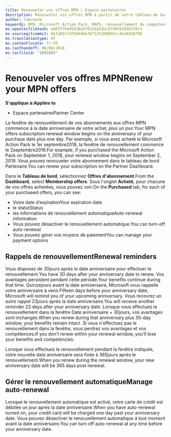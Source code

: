 ```yaml
---
title: Renouveler vos offres MPN | Espace partenaires
description: Renouveler vos offres MPN à partir de votre tableau de bord Partenaire
author: labrenne
keywords: MPN, Microsoft Action Pack, MAPS, renouvellement de compétence, date de renouvellement
ms.openlocfilehash: ed037f6445d18a57033da51bc87d8f61d58370c3
ms.sourcegitcommit: 0efa02cfd7b6446e3671251090b5cc3ba9d10798
ms.translationtype: HT
ms.contentlocale: fr-FR
ms.lasthandoff: 06/08/2018
ms.locfileid: "1991692"
---
```

# <a name="renew-your-mpn-offers"></a><span data-ttu-id="b4939-104">Renouveler vos offres MPN</span><span class="sxs-lookup"><span data-stu-id="b4939-104">Renew your MPN offers</span></span>

**<span data-ttu-id="b4939-105">S'applique à:</span><span class="sxs-lookup"><span data-stu-id="b4939-105">Applies to</span></span>**

- <span data-ttu-id="b4939-106">Espace partenaires</span><span class="sxs-lookup"><span data-stu-id="b4939-106">Partner Center</span></span>

<span data-ttu-id="b4939-107">La fenêtre de renouvellement de vos abonnements aux offres MPN commence à la date anniversaire de votre achat, plus un jour.</span><span class="sxs-lookup"><span data-stu-id="b4939-107">Your MPN offers subscription renewal window begins on the anniversary of your purchase date plus one day.</span></span> <span data-ttu-id="b4939-108">Par exemple, si vous avez acheté le Microsoft Action Pack le 1er septembre2018, la fenêtre de renouvellement commence le 2septembre2019.</span><span class="sxs-lookup"><span data-stu-id="b4939-108">For example, if you purchased the Microsoft Action Pack on September 1, 2018, your renewal window begins on September 2, 2019.</span></span> <span data-ttu-id="b4939-109">Vous pouvez renouveler votre abonnement dans le tableau de bord Partenaire.</span><span class="sxs-lookup"><span data-stu-id="b4939-109">You can renew your subscription on the Partner Dashboard.</span></span>

<span data-ttu-id="b4939-110">Dans le **Tableau de bord**, sélectionnez **Offres d'abonnement**.</span><span class="sxs-lookup"><span data-stu-id="b4939-110">From the **Dashboard**, select **Membership offers**.</span></span>
<span data-ttu-id="b4939-111">Sous l'onglet **Acheté**, pour chacune de vos offres achetées, vous pouvez voir:</span><span class="sxs-lookup"><span data-stu-id="b4939-111">On the **Purchased** tab, for each of your purchased offers, you can see:</span></span>

- <span data-ttu-id="b4939-112">Votre date d’expiration</span><span class="sxs-lookup"><span data-stu-id="b4939-112">Your expiration date</span></span>
- <span data-ttu-id="b4939-113">le statut</span><span class="sxs-lookup"><span data-stu-id="b4939-113">Status</span></span>
- <span data-ttu-id="b4939-114">les informations de renouvellement automatique</span><span class="sxs-lookup"><span data-stu-id="b4939-114">Auto-renewal information</span></span>
- <span data-ttu-id="b4939-115">Vous pouvez désactiver le renouvellement automatique.</span><span class="sxs-lookup"><span data-stu-id="b4939-115">You can turn-off auto-renewal</span></span>
- <span data-ttu-id="b4939-116">Vous pouvez gérer vos moyens de paiement</span><span class="sxs-lookup"><span data-stu-id="b4939-116">You can manage your payment options</span></span>

## <a name="renewal-reminders"></a><span data-ttu-id="b4939-117">Rappels de renouvellement</span><span class="sxs-lookup"><span data-stu-id="b4939-117">Renewal reminders</span></span>

<span data-ttu-id="b4939-118">Vous disposez de 30jours après la date anniversaire pour effectuer le renouvellement.</span><span class="sxs-lookup"><span data-stu-id="b4939-118">You have 30 days after your anniversary date to renew.</span></span> <span data-ttu-id="b4939-119">Vos avantages persistent pendant cette période.</span><span class="sxs-lookup"><span data-stu-id="b4939-119">Your benefits continue during that time.</span></span> <span data-ttu-id="b4939-120">Quinzejours avant la date anniversaire, Microsoft vous rappelle votre anniversaire à venir.</span><span class="sxs-lookup"><span data-stu-id="b4939-120">Fifteen days before your anniversary date, Microsoft will remind you of your upcoming anniversary.</span></span> <span data-ttu-id="b4939-121">Vous recevrez un autre rappel 23jours après la date anniversaire.</span><span class="sxs-lookup"><span data-stu-id="b4939-121">You will receive another reminder 23 days after your anniversary date.</span></span> <span data-ttu-id="b4939-122">Lorsque vous effectuez le renouvellement dans la fenêtre Date anniversaire + 30jours, vos avantages sont inchangés.</span><span class="sxs-lookup"><span data-stu-id="b4939-122">When you renew during that anniversary plus 30-day window, your benefits remain intact.</span></span> <span data-ttu-id="b4939-123">Si vous n'effectuez pas le renouvellement dans la fenêtre, vous perdrez vos avantages et vos compétences.</span><span class="sxs-lookup"><span data-stu-id="b4939-123">If you don’t renew within your renewal window, you’ll lose your benefits and competencies.</span></span>

<span data-ttu-id="b4939-124">Lorsque vous effectuez le renouvellement pendant la fenêtre indiquée, votre nouvelle date anniversaire sera fixée à 365jours après le renouvellement.</span><span class="sxs-lookup"><span data-stu-id="b4939-124">When you renew during the renewal window, your new anniversary date will be 365 days post renewal.</span></span>

## <a name="manage-auto-renewal"></a><span data-ttu-id="b4939-125">Gérer le renouvellement automatique</span><span class="sxs-lookup"><span data-stu-id="b4939-125">Manage auto-renewal</span></span>

<span data-ttu-id="b4939-126">Lorsque le renouvellement automatique est activé, votre carte de crédit est débitée un jour après la date anniversaire.</span><span class="sxs-lookup"><span data-stu-id="b4939-126">When you have auto-renewal turned on, your credit card will be charged one day past your anniversary date.</span></span> <span data-ttu-id="b4939-127">Vous pouvez désactiver le renouvellement automatique à tout moment avant la date anniversaire.</span><span class="sxs-lookup"><span data-stu-id="b4939-127">You can turn off auto-renewal at any time before your anniversary date.</span></span>